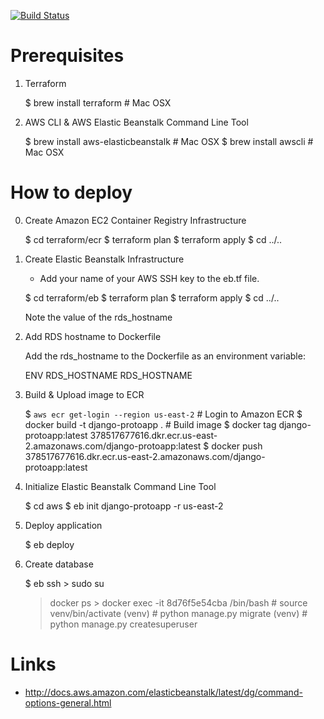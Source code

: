 [![Build Status](https://drone.sandbox.aws.illinois.edu/api/badges/techservices/elastic_beanstalk_demo/status.svg)](https://drone.sandbox.aws.illinois.edu/techservices/elastic_beanstalk_demo)

Prerequisites
==========================

1) Terraform

	$ brew install terraform # Mac OSX

2) AWS CLI & AWS Elastic Beanstalk Command Line Tool

	$ brew install aws-elasticbeanstalk # Mac OSX
	$ brew install awscli               # Mac OSX


How to deploy
===============

0) Create Amazon EC2 Container Registry Infrastructure

	$ cd terraform/ecr
	$ terraform plan
	$ terraform apply
	$ cd ../..

1) Create Elastic Beanstalk Infrastructure

	* Add your name of your AWS SSH key to the eb.tf file.

	$ cd terraform/eb
	$ terraform plan
	$ terraform apply
	$ cd ../..

	Note the value of the rds_hostname

2) Add RDS hostname to Dockerfile

	Add the rds_hostname to the Dockerfile as an environment
	variable:

	ENV	   RDS_HOSTNAME		 RDS_HOSTNAME

3) Build & Upload image to ECR

	$ `aws ecr get-login --region us-east-2`  # Login to Amazon ECR
	$ docker build -t django-protoapp .       # Build image
	$ docker tag django-protoapp:latest 378517677616.dkr.ecr.us-east-2.amazonaws.com/django-protoapp:latest
	$ docker push 378517677616.dkr.ecr.us-east-2.amazonaws.com/django-protoapp:latest

4) Initialize Elastic Beanstalk Command Line Tool

	$ cd aws
	$ eb init django-protoapp -r us-east-2

5) Deploy application

	$ eb deploy

6) Create database

	$ eb ssh
        > sudo su
	> docker ps
        > docker exec -it 8d76f5e54cba /bin/bash
        # source venv/bin/activate
	(venv) # python manage.py migrate
	(venv) # python manage.py createsuperuser

Links
==========================

* http://docs.aws.amazon.com/elasticbeanstalk/latest/dg/command-options-general.html
